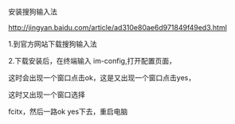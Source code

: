 安装搜狗输入法

http://jingyan.baidu.com/article/ad310e80ae6d971849f49ed3.html

  


1.到官方网站下载搜狗输入法

2.下载安装后，在终端输入 im-config,打开配置页面，

 这时会出现一个窗口点击ok，这是又出现一个窗口点击yes，

 这时又出现一个窗口选择

 fcitx，然后一路ok yes下去，重启电脑 

